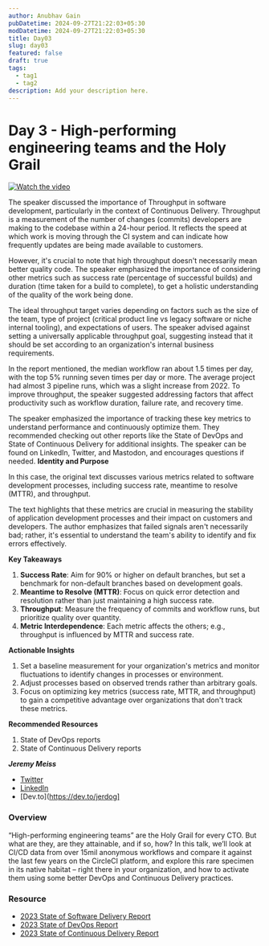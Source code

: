 ```yaml
---
author: Anubhav Gain
pubDatetime: 2024-09-27T21:22:03+05:30
modDatetime: 2024-09-27T21:22:03+05:30
title: Day03
slug: day03
featured: false
draft: true
tags:
  - tag1
  - tag2
description: Add your description here.
---
```


# Day 3 - High-performing engineering teams and the Holy Grail

[![Watch the video](/thumbnails/day3.png)](https://www.youtube.com/watch?v=MhqXN269S04)

The speaker discussed the importance of Throughput in software development, particularly in the context of Continuous Delivery. Throughput is a measurement of the number of changes (commits) developers are making to the codebase within a 24-hour period. It reflects the speed at which work is moving through the CI system and can indicate how frequently updates are being made available to customers.

However, it's crucial to note that high throughput doesn't necessarily mean better quality code. The speaker emphasized the importance of considering other metrics such as success rate (percentage of successful builds) and duration (time taken for a build to complete), to get a holistic understanding of the quality of the work being done.

The ideal throughput target varies depending on factors such as the size of the team, type of project (critical product line vs legacy software or niche internal tooling), and expectations of users. The speaker advised against setting a universally applicable throughput goal, suggesting instead that it should be set according to an organization's internal business requirements.

In the report mentioned, the median workflow ran about 1.5 times per day, with the top 5% running seven times per day or more. The average project had almost 3 pipeline runs, which was a slight increase from 2022. To improve throughput, the speaker suggested addressing factors that affect productivity such as workflow duration, failure rate, and recovery time.

The speaker emphasized the importance of tracking these key metrics to understand performance and continuously optimize them. They recommended checking out other reports like the State of DevOps and State of Continuous Delivery for additional insights. The speaker can be found on LinkedIn, Twitter, and Mastodon, and encourages questions if needed.
**Identity and Purpose**

In this case, the original text discusses various metrics related to software development processes, including success rate, meantime to resolve (MTTR), and throughput.

The text highlights that these metrics are crucial in measuring the stability of application development processes and their impact on customers and developers. The author emphasizes that failed signals aren't necessarily bad; rather, it's essential to understand the team's ability to identify and fix errors effectively.

**Key Takeaways**

1. **Success Rate**: Aim for 90% or higher on default branches, but set a benchmark for non-default branches based on development goals.
2. **Meantime to Resolve (MTTR)**: Focus on quick error detection and resolution rather than just maintaining a high success rate.
3. **Throughput**: Measure the frequency of commits and workflow runs, but prioritize quality over quantity.
4. **Metric Interdependence**: Each metric affects the others; e.g., throughput is influenced by MTTR and success rate.

**Actionable Insights**

1. Set a baseline measurement for your organization's metrics and monitor fluctuations to identify changes in processes or environment.
2. Adjust processes based on observed trends rather than arbitrary goals.
3. Focus on optimizing key metrics (success rate, MTTR, and throughput) to gain a competitive advantage over organizations that don't track these metrics.

**Recommended Resources**

1. State of DevOps reports
2. State of Continuous Delivery reports

**_Jeremy Meiss_**

- [Twitter](https://twitter.com/IAmJerdog)
- [LinkedIn](https://linkedin.com/in/jeremymeiss)
- [Dev.to](https://dev.to/jerdog]

### Overview

“High-performing engineering teams” are the Holy Grail for every CTO. But what are they, are they attainable, and if so, how? In this talk, we’ll look at CI/CD data from over 15mil anonymous workflows and compare it against the last few years on the CircleCI platform, and explore this rare specimen in its native habitat – right there in your organization, and how to activate them using some better DevOps and Continuous Delivery practices.

### Resource

- [2023 State of Software Delivery Report](go.jmeiss.me/SoSDR2023)
- [2023 State of DevOps Report](https://cloud.google.com/devops/state-of-devops)
- [2023 State of Continuous Delivery Report](https://cd.foundation/state-of-cd-2023/)
